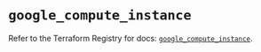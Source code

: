 # `google_compute_instance`

Refer to the Terraform Registry for docs: [`google_compute_instance`](https://registry.terraform.io/providers/hashicorp/google/5.21.0/docs/resources/compute_instance).
